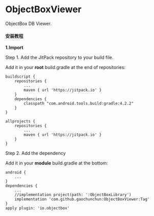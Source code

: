 # ObjectBoxViewer
ObjectBox DB Viewer.
#### 安装教程

**1.Import**

Step 1. Add the JitPack repository to your build file.

Add it in your **root** build.gradle at the end of repositories:

```
buildscript {
    repositories {
        ...
        maven { url 'https://jitpack.io' }
    }
    dependencies {
        classpath "com.android.tools.build:gradle:4.2.2"
    }
}

allprojects {
    repositories {
        ...
        maven { url 'https://jitpack.io' }
    }
}
```

Step 2. Add the dependency

Add it in your **module** build.gradle at the bottom:
```
android {
    ...
}
dependencies {
    ...
    //implementation project(path: ':ObjectBoxLibrary')
    implementation 'com.github.gaochunchun:ObjectBoxViewer:Tag'
}
apply plugin: 'io.objectbox'
```

